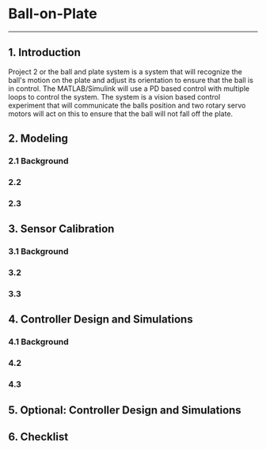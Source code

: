 # Ball-on-Plate
-----------------------------------------------------------------------------------------
## 1. Introduction
  Project 2 or the ball and plate system is a system that will recognize the ball's motion on the plate and adjust its orientation to ensure that the ball is in control. The MATLAB/Simulink will use a PD based control with multiple loops to control the system. The system is a vision based control experiment that will communicate the balls position and two rotary servo motors will act on this to ensure that the ball will not fall off the plate. 
## 2. Modeling
### 2.1 Background
### 2.2
### 2.3
## 3. Sensor Calibration
### 3.1 Background
### 3.2
### 3.3
## 4. Controller Design and Simulations
### 4.1 Background
### 4.2
### 4.3
## 5. Optional: Controller Design and Simulations

## 6. Checklist
